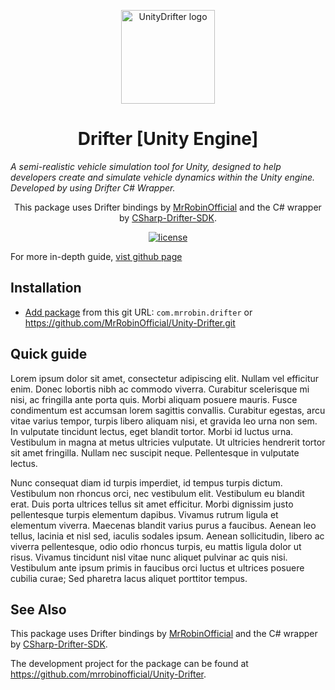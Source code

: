 <!-- markdownlint-disable-next-line -->
<p align="center">
  <a href="#" rel="noopener" target="_blank"><img width="150" src="" alt="UnityDrifter logo"></a>
</p>

<h1 align="center">Drifter [Unity Engine]</h1>

*A semi-realistic vehicle simulation tool for Unity, designed to help developers create and simulate vehicle dynamics within the Unity engine. Developed by using Drifter C# Wrapper.*

<div align="center">

This package uses Drifter bindings by [MrRobinOfficial](https://github.com/mrrobinofficial/Unity-Drifter) and the C# wrapper by [CSharp-Drifter-SDK](https://github.com/mrrobinofficial/Unity-Drifter).

[![license](https://img.shields.io/badge/license-MIT-blue.svg)](https://github.com/mrrobinofficial/drifter-unity/blob/HEAD/LICENSE.txt)

</div>

For more in-depth guide, [vist github page]("https://github.com/MrRobinftw/Drifter/wiki/")

## Installation

* [Add package](https://docs.unity3d.com/Manual/upm-ui-giturl.html) from this git URL: ```com.mrrobin.drifter``` or https://github.com/MrRobinOfficial/Unity-Drifter.git

## Quick guide

Lorem ipsum dolor sit amet, consectetur adipiscing elit. Nullam vel efficitur enim. Donec lobortis nibh ac commodo viverra. Curabitur scelerisque mi nisi, ac fringilla ante porta quis. Morbi aliquam posuere mauris. Fusce condimentum est accumsan lorem sagittis convallis. Curabitur egestas, arcu vitae varius tempor, turpis libero aliquam nisi, et gravida leo urna non sem. In vulputate tincidunt lectus, eget blandit tortor. Morbi id luctus urna. Vestibulum in magna at metus ultricies vulputate. Ut ultricies hendrerit tortor sit amet fringilla. Nullam nec suscipit neque. Pellentesque in vulputate lectus.

Nunc consequat diam id turpis imperdiet, id tempus turpis dictum. Vestibulum non rhoncus orci, nec vestibulum elit. Vestibulum eu blandit erat. Duis porta ultrices tellus sit amet efficitur. Morbi dignissim justo pellentesque turpis elementum dapibus. Vivamus rutrum ligula et elementum viverra. Maecenas blandit varius purus a faucibus. Aenean leo tellus, lacinia et nisl sed, iaculis sodales ipsum. Aenean sollicitudin, libero ac viverra pellentesque, odio odio rhoncus turpis, eu mattis ligula dolor ut risus. Vivamus tincidunt nisl vitae nunc aliquet pulvinar ac quis nisi. Vestibulum ante ipsum primis in faucibus orci luctus et ultrices posuere cubilia curae; Sed pharetra lacus aliquet porttitor tempus.

## See Also
This package uses Drifter bindings by [MrRobinOfficial](https://github.com/mrrobinofficial/Unity-Drifter) and the C# wrapper by [CSharp-Drifter-SDK](https://github.com/mrrobinofficial/Unity-Drifter).

The development project for the package can be found at https://github.com/mrrobinofficial/Unity-Drifter.

